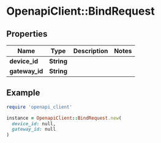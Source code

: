 # OpenapiClient::BindRequest

## Properties

| Name | Type | Description | Notes |
| ---- | ---- | ----------- | ----- |
| **device_id** | **String** |  |  |
| **gateway_id** | **String** |  |  |

## Example

```ruby
require 'openapi_client'

instance = OpenapiClient::BindRequest.new(
  device_id: null,
  gateway_id: null
)
```

